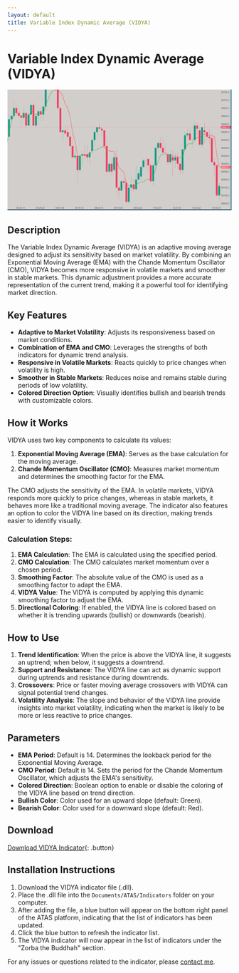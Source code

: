 ```yaml
---
layout: default
title: Variable Index Dynamic Average (VIDYA)
---
```


# Variable Index Dynamic Average (VIDYA)

![VIDYA](../assets/image/vidya-large.png)

## Description

The Variable Index Dynamic Average (VIDYA) is an adaptive moving average designed to adjust its sensitivity based on market volatility. By combining an Exponential Moving Average (EMA) with the Chande Momentum Oscillator (CMO), VIDYA becomes more responsive in volatile markets and smoother in stable markets. This dynamic adjustment provides a more accurate representation of the current trend, making it a powerful tool for identifying market direction.

## Key Features

- **Adaptive to Market Volatility**: Adjusts its responsiveness based on market conditions.
- **Combination of EMA and CMO**: Leverages the strengths of both indicators for dynamic trend analysis.
- **Responsive in Volatile Markets**: Reacts quickly to price changes when volatility is high.
- **Smoother in Stable Markets**: Reduces noise and remains stable during periods of low volatility.
- **Colored Direction Option**: Visually identifies bullish and bearish trends with customizable colors.

## How it Works

VIDYA uses two key components to calculate its values:

1. **Exponential Moving Average (EMA)**: Serves as the base calculation for the moving average.
2. **Chande Momentum Oscillator (CMO)**: Measures market momentum and determines the smoothing factor for the EMA.

The CMO adjusts the sensitivity of the EMA. In volatile markets, VIDYA responds more quickly to price changes, whereas in stable markets, it behaves more like a traditional moving average. The indicator also features an option to color the VIDYA line based on its direction, making trends easier to identify visually.

### Calculation Steps:

1. **EMA Calculation**: The EMA is calculated using the specified period.
2. **CMO Calculation**: The CMO calculates market momentum over a chosen period.
3. **Smoothing Factor**: The absolute value of the CMO is used as a smoothing factor to adapt the EMA.
4. **VIDYA Value**: The VIDYA is computed by applying this dynamic smoothing factor to adjust the EMA.
5. **Directional Coloring**: If enabled, the VIDYA line is colored based on whether it is trending upwards (bullish) or downwards (bearish).

## How to Use

1. **Trend Identification**: When the price is above the VIDYA line, it suggests an uptrend; when below, it suggests a downtrend.
2. **Support and Resistance**: The VIDYA line can act as dynamic support during uptrends and resistance during downtrends.
3. **Crossovers**: Price or faster moving average crossovers with VIDYA can signal potential trend changes.
4. **Volatility Analysis**: The slope and behavior of the VIDYA line provide insights into market volatility, indicating when the market is likely to be more or less reactive to price changes.

## Parameters

- **EMA Period**: Default is 14. Determines the lookback period for the Exponential Moving Average.
- **CMO Period**: Default is 14. Sets the period for the Chande Momentum Oscillator, which adjusts the EMA's sensitivity.
- **Colored Direction**: Boolean option to enable or disable the coloring of the VIDYA line based on trend direction.
- **Bullish Color**: Color used for an upward slope (default: Green).
- **Bearish Color**: Color used for a downward slope (default: Red).

## Download

[Download VIDYA Indicator](../downloads/vidya.zip){: .button}

## Installation Instructions

1. Download the VIDYA indicator file (.dll).
2. Place the .dll file into the `Documents/ATAS/Indicators` folder on your computer.
3. After adding the file, a blue button will appear on the bottom right panel of the ATAS platform, indicating that the list of indicators has been updated.
4. Click the blue button to refresh the indicator list.
5. The VIDYA indicator will now appear in the list of indicators under the "Zorba the Buddhah" section.

For any issues or questions related to the indicator, please [contact me](mailto:zorba.the.buddhah@gmail.com).
